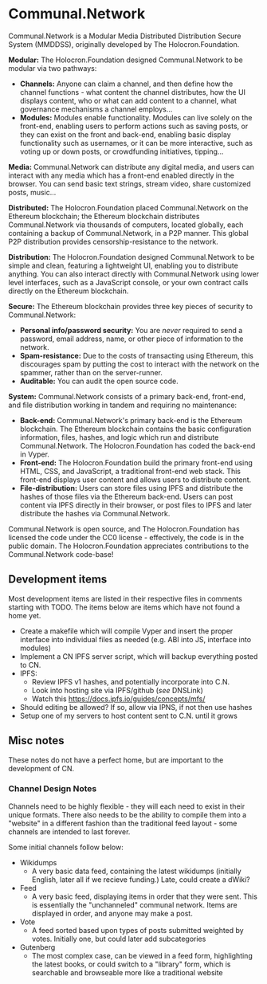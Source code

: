 # Communal.Network

Communal.Network is a Modular Media Distributed Distribution Secure System (MMDDSS), originally developed by The Holocron.Foundation.

**Modular:** The Holocron.Foundation designed Communal.Network to be modular via two pathways:
* **Channels:** Anyone can claim a channel, and then define how the channel functions - what content the channel distributes, how the UI displays content, who or what can add content to a channel, what governance mechanisms a channel employs...
* **Modules:** Modules enable functionality. Modules can live solely on the front-end, enabling users to perform actions such as saving posts, or they can exist on the front and back-end, enabling basic display functionality such as usernames, or it can be more interactive, such as voting up or down posts, or crowdfunding initiatives, tipping...

**Media:** Communal.Network can distribute any digital media, and users can interact with any media which has a front-end enabled directly in the browser. You can send basic text strings, stream video, share customized posts, music...

**Distributed:** The Holocron.Foundation placed Communal.Network on the Ethereum blockchain; the Ethereum blockchain distributes Communal.Network via thousands of computers, located globally, each containing a backup of Communal.Network, in a P2P manner. This global P2P distribution provides censorship-resistance to the network.

**Distribution:** The Holocron.Foundation designed Communal.Network to be simple and clean, featuring a lightweight UI, enabling you to distribute anything. You can also interact directly with Communal.Network using lower level interfaces, such as a JavaScript console, or your own contract calls directly on the Ethereum blockchain.

**Secure:** The Ethereum blockchain provides three key pieces of security to Communal.Network:
* **Personal info/password security:** You are *never* required to send a password, email address, name, or other piece of information to the network.
* **Spam-resistance:** Due to the costs of transacting using Ethereum, this discourages spam by putting the cost to interact with the network on the spammer, rather than on the server-runner.
* **Auditable:** You can audit the open source code.

**System:** Communal.Network consists of a primary back-end, front-end, and file distribution working in tandem and requiring no maintenance:
* **Back-end:** Communal.Network's primary back-end is the Ethereum blockchain. The Ethereum blockchain contains the basic configuration information, files, hashes, and logic which run and distribute Communal.Network. The Holocron.Foundation has coded the back-end in Vyper.
* **Front-end:** The Holocron.Foundation build the primary front-end using HTML, CSS, and JavaScript, a traditional front-end web stack. This front-end displays user content and allows users to distribute content.
* **File-distribution:** Users can store files using IPFS and distribute the hashes of those files via the Ethereum back-end. Users can post content via IPFS directly in their browser, or post files to IPFS and later distribute the hashes via Communal.Network.

Communal.Network is open source, and The Holocron.Foundation has licensed the code under the CC0 license - effectively, the code is in the public domain. The Holocron.Foundation appreciates contributions to the Communal.Network code-base!

## Development items

Most development items are listed in their respective files in comments starting with TODO. The items below are items which have not found a home yet.

- Create a makefile which will compile Vyper and insert the proper interface into individual files as needed (e.g. ABI into JS, interface into modules)
- Implement a CN IPFS server script, which will backup everything posted to CN.
- IPFS:
  - Review IPFS v1 hashes, and potentially incorporate into C.N.
  - Look into hosting site via IPFS/github (_see_ DNSLink)
  - Watch this https://docs.ipfs.io/guides/concepts/mfs/
- Should editing be allowed? If so, allow via IPNS, if not then use hashes
- Setup one of my servers to host content sent to C.N. until it grows

## Misc notes

These notes do not have a perfect home, but are important to the development of CN.

### Channel Design Notes

Channels need to be highly flexible - they will each need to exist in their unique formats. There also needs to be the ability to compile them into a "website" in a different fashion than the traditional feed layout - some channels are intended to last forever.

Some initial channels follow below:
- Wikidumps
  - A very basic data feed, containing the latest wikidumps (initially English, later all if we recieve funding.) Late, could create a dWiki?
- Feed
  - A very basic feed, displaying items in order that they were sent. This is essentially the "unchanneled" communal network. Items are displayed in order, and anyone may make a post.
- Vote
  - A feed sorted based upon types of posts submitted weighted by votes. Initially one, but could later add subcategories
- Gutenberg
  - The most complex case, can be viewed in a feed form, highlighting the latest books, or could switch to a "library" form, which is searchable and browseable more like a traditional website